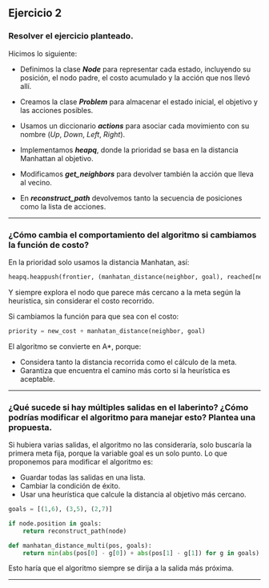 ## Ejercicio 2

### Resolver el ejercicio planteado. 

Hicimos lo siguiente:

- Definimos la clase **_Node_** para representar cada estado, incluyendo su posición, el nodo padre, el costo acumulado y la acción que nos llevó allí.

- Creamos la clase **_Problem_** para almacenar el estado inicial, el objetivo y las acciones posibles.

- Usamos un diccionario **_actions_** para asociar cada movimiento con su nombre (_Up_, _Down_, _Left_, _Right_).

- Implementamos **_heapq_**, donde la prioridad se basa en la distancia Manhattan al objetivo.

- Modificamos **_get_neighbors_** para devolver también la acción que lleva al vecino.

- En **_reconstruct_path_** devolvemos tanto la secuencia de posiciones como la lista de acciones.

---

### ¿Cómo cambia el comportamiento del algoritmo si cambiamos la  función de costo? 

En la prioridad solo usamos la distancia Manhatan, así: 

```python
heapq.heappush(frontier, (manhatan_distance(neighbor, goal), reached[neighbor])
```

Y siempre explora el nodo que parece más cercano a la meta según la heurística, sin considerar el costo recorrido.

Si cambiamos la función para que sea con el costo: 

```python
priority = new_cost + manhatan_distance(neighbor, goal)
```

El algoritmo se convierte en A*, porque: 

- Considera tanto la distancia recorrida como el cálculo de la meta.
- Garantiza que encuentra el camino más corto si la heurística es aceptable.

---

### ¿Qué sucede si hay múltiples salidas en el laberinto? ¿Cómo  podrías modificar el algoritmo para manejar esto? Plantea una  propuesta. 

Si hubiera varias salidas, el algoritmo no las consideraría, solo buscaría la primera meta fija, porque la variable goal es un solo punto.
Lo que proponemos para modificar el algoritmo es: 
- Guardar todas las salidas en una lista.
- Cambiar la condición de éxito.
- Usar una heurística que calcule la distancia al objetivo más cercano.
  
 ``` python
goals = [(1,6), (3,5), (2,7)]
```
``` python
if node.position in goals:
    return reconstruct_path(node)
```
``` python
def manhatan_distance_multi(pos, goals):
    return min(abs(pos[0] - g[0]) + abs(pos[1] - g[1]) for g in goals)
```

Esto haría que el algoritmo siempre se dirija a la salida más próxima.

--- 
